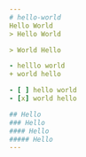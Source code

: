 ```yaml
---
# hello-world
Hello World
> Hello World

> World Hello

- helllo world
+ world hello

- [ ] hello world
- [x] world hello

## Hello
### Hello
#### Hello
##### Hello
---
```

